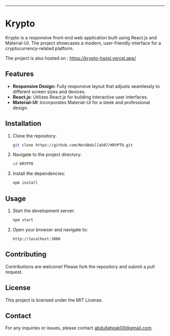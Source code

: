 

---

# Krypto 

Krypto is a responsive front-end web application built using React.js and Material-UI. The project showcases a modern, user-friendly interface for a cryptocurrency-related platform.

The project is also hosted on : https://krypto-hazel.vercel.app/

## Features

- **Responsive Design:** Fully responsive layout that adjusts seamlessly to different screen sizes and devices.
- **React.js:** Utilizes React.js for building interactive user interfaces.
- **Material-UI:** Incorporates Material-UI for a sleek and professional design.

## Installation

1. Clone the repository:
   ```bash
   git clone https://github.com/NotAbdullah87/KRYPTO.git
   ```
2. Navigate to the project directory:
   ```bash
   cd KRYPTO
   ```
3. Install the dependencies:
   ```bash
   npm install
   ```

## Usage

1. Start the development server:
   ```bash
   npm start
   ```
2. Open your browser and navigate to:
   ```
   http://localhost:3000
   ```

## Contributing

Contributions are welcome! Please fork the repository and submit a pull request.

## License

This project is licensed under the MIT License.

## Contact

For any inquiries or issues, please contact abdullahpak00@gmail.com.

